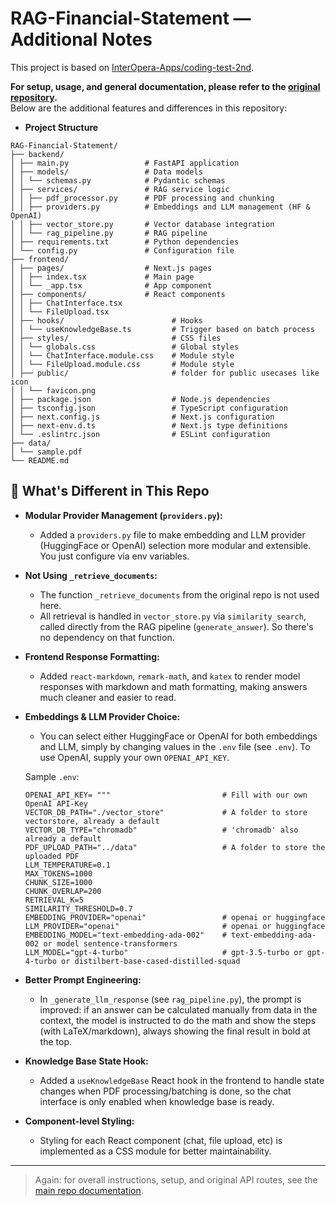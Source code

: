 # RAG-Financial-Statement — Additional Notes

This project is based on [InterOpera-Apps/coding-test-2nd](https://github.com/InterOpera-Apps/coding-test-2nd).

**For setup, usage, and general documentation, please refer to the [original repository](https://github.com/InterOpera-Apps/coding-test-2nd).**  
Below are the additional features and differences in this repository:

- **Project Structure**
```
RAG-Financial-Statement/
├── backend/
│ ├── main.py                 # FastAPI application
│ ├── models/                 # Data models
│ │ └── schemas.py            # Pydantic schemas
│ ├── services/               # RAG service logic
│ │ ├── pdf_processor.py      # PDF processing and chunking
│ │ ├── providers.py          # Embeddings and LLM management (HF & OpenAI)
│ │ ├── vector_store.py       # Vector database integration
│ │ └── rag_pipeline.py       # RAG pipeline
│ ├── requirements.txt        # Python dependencies
│ └── config.py               # Configuration file
├── frontend/
│ ├── pages/                  # Next.js pages
│ │ ├── index.tsx             # Main page
│ │ └── _app.tsx              # App component
│ ├── components/             # React components
│ │ ├── ChatInterface.tsx
│ │ └── FileUpload.tsx
│ ├── hooks/                        # Hooks
│ │ └── useKnowledgeBase.ts         # Trigger based on batch process
│ ├── styles/                       # CSS files
│ │ └── globals.css                 # Global styles
│ │ └── ChatInterface.module.css    # Module style
│ │ └── FileUpload.module.css       # Module style
│ ├── public/                       # folder for public usecases like icon
│ │ └── favicon.png
│ ├── package.json                  # Node.js dependencies
│ ├── tsconfig.json                 # TypeScript configuration
│ ├── next.config.js                # Next.js configuration
│ ├── next-env.d.ts                 # Next.js type definitions
│ └── .eslintrc.json                # ESLint configuration
├── data/
│ └── sample.pdf
└── README.md
```

## 🚩 What's Different in This Repo

- **Modular Provider Management (`providers.py`):**
  - Added a `providers.py` file to make embedding and LLM provider (HuggingFace or OpenAI) selection more modular and extensible. You just configure via env variables.

- **Not Using `_retrieve_documents`:**
  - The function `_retrieve_documents` from the original repo is not used here.
  - All retrieval is handled in `vector_store.py` via `similarity_search`, called directly from the RAG pipeline (`generate_answer`). So there's no dependency on that function.

- **Frontend Response Formatting:**
  - Added `react-markdown`, `remark-math`, and `katex` to render model responses with markdown and math formatting, making answers much cleaner and easier to read.

- **Embeddings & LLM Provider Choice:**
  - You can select either HuggingFace or OpenAI for both embeddings and LLM, simply by changing values in the `.env` file (see `.env`). To use OpenAI, supply your own `OPENAI_API_KEY`.
  
  Sample `.env`:
  ```
  OPENAI_API_KEY= """                         # Fill with our own OpenAI API-Key
  VECTOR_DB_PATH="./vector_store"             # A folder to store vectorstore, already a default
  VECTOR_DB_TYPE="chromadb"                   # 'chromadb' also already a default
  PDF_UPLOAD_PATH="../data"                   # A folder to store the uploaded PDF
  LLM_TEMPERATURE=0.1
  MAX_TOKENS=1000
  CHUNK_SIZE=1000
  CHUNK_OVERLAP=200
  RETRIEVAL_K=5
  SIMILARITY_THRESHOLD=0.7
  EMBEDDING_PROVIDER="openai"                 # openai or huggingface
  LLM_PROVIDER="openai"                       # openai or huggingface
  EMBEDDING_MODEL="text-embedding-ada-002"    # text-embedding-ada-002 or model sentence-transformers
  LLM_MODEL="gpt-4-turbo"                     # gpt-3.5-turbo or gpt-4-turbo or distilbert-base-cased-distilled-squad
  ```

- **Better Prompt Engineering:**
  - In `_generate_llm_response` (see `rag_pipeline.py`), the prompt is improved: if an answer can be calculated manually from data in the context, the model is instructed to do the math and show the steps (with LaTeX/markdown), always showing the final result in bold at the top.

- **Knowledge Base State Hook:**
  - Added a `useKnowledgeBase` React hook in the frontend to handle state changes when PDF processing/batching is done, so the chat interface is only enabled when knowledge base is ready.

- **Component-level Styling:**
  - Styling for each React component (chat, file upload, etc) is implemented as a CSS module for better maintainability.

---

> Again: for overall instructions, setup, and original API routes, see the [main repo documentation](https://github.com/InterOpera-Apps/coding-test-2nd).